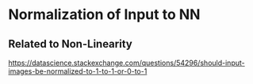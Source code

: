# Normalization of Input to NN
## Related to Non-Linearity 
https://datascience.stackexchange.com/questions/54296/should-input-images-be-normalized-to-1-to-1-or-0-to-1
